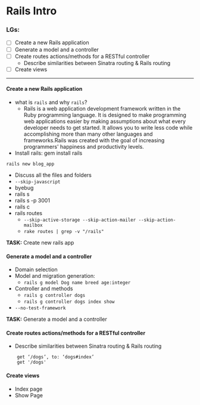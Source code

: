 # Rails Intro

### LGs:
- [ ] Create a new Rails application
- [ ] Generate a model and a controller
- [ ] Create routes actions/methods for a RESTful controller
    - Describe similarities between Sinatra routing & Rails routing
- [ ] Create views

---

#### Create a new Rails application
* what is `rails` and why `rails`?
    * Rails is a web application development framework written in the Ruby programming language. It is designed to make programming web applications easier by making assumptions about what every developer needs to get started. It allows you to write less code while accomplishing more than many other languages and frameworks.Rails was created with the goal of increasing programmers' happiness and productivity levels. 
* Install rails: gem install rails
```
rails new blog_app
```
* Discuss all the files and folders
* `--skip-javascript`
* byebug
* rails s
* rails s -p 3001
* rails c
* rails routes
    * `--skip-active-storage --skip-action-mailer --skip-action-mailbox`
    * `rake routes | grep -v "/rails"`

**TASK:** Create new rails app

#### Generate a model and a controller
* Domain selection
* Model and migration generation:
    * `rails g model Dog name breed age:integer`
* Controller and methods
    * `rails g controller dogs`
    * `rails g controller dogs index show`
* `--no-test-framework`

**TASK:** Generate a model and a controller

#### Create routes actions/methods for a RESTful controller
* Describe similarities between Sinatra routing & Rails routing
``` rails
    get ‘/dogs’, to: ‘dogs#index’
    get '/dogs'
```

#### Create views
* Index page
* Show Page